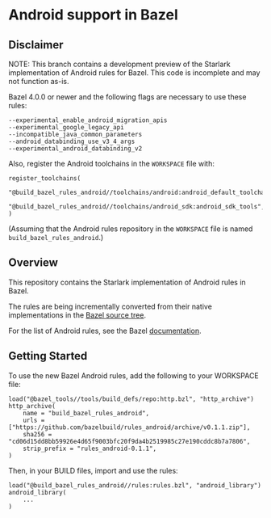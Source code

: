 # Android support in Bazel

## Disclaimer

NOTE: This branch contains a development preview of the Starlark implementation of Android rules for Bazel. This code is incomplete and may not function as-is.

Bazel 4.0.0 or newer and the following flags are necessary to use these rules:
```
--experimental_enable_android_migration_apis
--experimental_google_legacy_api
--incompatible_java_common_parameters
--android_databinding_use_v3_4_args
--experimental_android_databinding_v2
```

Also, register the Android toolchains in the `WORKSPACE` file with:
```
register_toolchains(
  "@build_bazel_rules_android//toolchains/android:android_default_toolchain",
  "@build_bazel_rules_android//toolchains/android_sdk:android_sdk_tools",
)
```
(Assuming that the Android rules repository in the `WORKSPACE` file is named `build_bazel_rules_android`.)

## Overview

This repository contains the Starlark implementation of Android rules in Bazel.

The rules are being incrementally converted from their native implementations
in the [Bazel source
tree](https://source.bazel.build/bazel/+/master:src/main/java/com/google/devtools/build/lib/rules/android/).

For the list of Android rules, see the Bazel [documentation](https://docs.bazel.build/versions/master/be/android.html).

## Getting Started
To use the new Bazel Android rules, add the following to your WORKSPACE file:

    load("@bazel_tools//tools/build_defs/repo:http.bzl", "http_archive")
    http_archive(
        name = "build_bazel_rules_android",
        urls = ["https://github.com/bazelbuild/rules_android/archive/v0.1.1.zip"],
        sha256 = "cd06d15dd8bb59926e4d65f9003bfc20f9da4b2519985c27e190cddc8b7a7806",
        strip_prefix = "rules_android-0.1.1",
    )

Then, in your BUILD files, import and use the rules:

    load("@build_bazel_rules_android//rules:rules.bzl", "android_library")
    android_library(
        ...
    )

